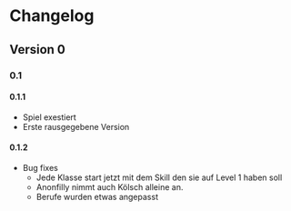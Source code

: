# Changelog

## Version 0

### 0.1

#### 0.1.1

- Spiel exestiert
- Erste rausgegebene Version

#### 0.1.2

- Bug fixes
	- Jede Klasse start jetzt mit dem Skill den sie auf Level 1 haben soll
	- Anonfilly nimmt auch Kölsch alleine an.
	- Berufe wurden etwas angepasst